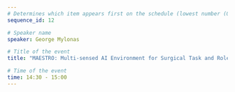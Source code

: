 ```yaml
---
# Determines which item appears first on the schedule (lowest number (0) appears first)
sequence_id: 12

# Speaker name
speaker: George Mylonas

# Title of the event
title: "MAESTRO: Multi-sensed AI Environment for Surgical Task and Role Optimisation"

# Time of the event
time: 14:30 - 15:00
---
```

